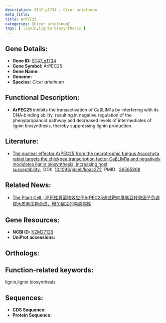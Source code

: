```yaml
---
description: ST47_g1734 ; Cicer arietinum
meta_title:
title: ArPEC25
categories: [Cicer arietinum]
tags: [ lignin,lignin biosynthesis ]
---
```


## Gene Details:
- **Gene ID:**	[ST47_g1734]()
- **Gene Symbol:** ArPEC25
- **Gene Name:** 
- **Genome:** []()
- **Species:** *Cicer arietinum*

## Functional Description:
   - **ArPEC25** inhibits the transactivation of CaβLIM1a by interfering with its DNA-binding ability, resulting in negative regulation of the phenylpropanoid pathway and decreased levels of intermediates of lignin biosynthesis, thereby suppressing lignin production.

## Literature:
   - [The nuclear effector ArPEC25 from the necrotrophic fungus Ascochyta rabiei targets the chickpea transcription factor CaβLIM1a and negatively modulates lignin biosynthesis, increasing host susceptibility.]( https://academic.oup.com/plcell/article/35/3/1134/6966000?login=true#415722205)&nbsp;&nbsp;DOI:&nbsp;&nbsp;[10.1093/plcell/koac372](https://academic.oup.com/plcell/article/35/3/1134/6966000?login=true#415722205)&nbsp;&nbsp;PMID:&nbsp;&nbsp;[36585808](https://pubmed.ncbi.nlm.nih.gov/36585808/)

## Related News:
   - [The Plant Cell | 坏死性真菌核效应子ArPEC25通过靶向鹰嘴豆转录因子负调控木质素生物合成，增加宿主的易感病性](https://mp.weixin.qq.com/s?__biz=Mzg3MDEwNDEyMg==&mid=2247543542&idx=2&sn=807cd98a75111691054acc8955c189b3&chksm=ce9087a3f9e70eb5d588b43c780a3d2f3f4c92e24a3405022b7752b9e3548039f418669ed70e&scene=27#wechat_redirect)

## Gene Resources:
- **NCBI ID:** [KZM27126](https://www.ncbi.nlm.nih.gov/gene/?term=KZM27126)
- **UniProt accessions:** [](https://www.uniprot.org/uniprotkb//entry)

## Orthologs:


## Function-related keywords:
lignin,lignin biosynthesis

## Sequences:
- **CDS Sequence:**
- **Protein Sequence:**

